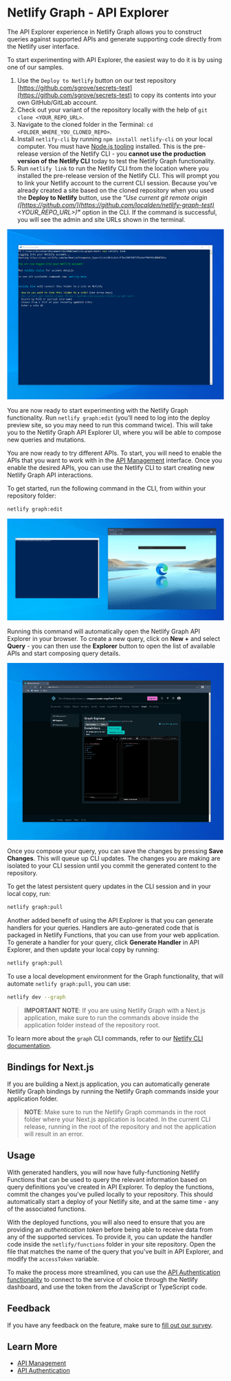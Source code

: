 # Netlify Graph - API Explorer

The API Explorer experience in Netlify Graph allows you to construct queries against supported APIs and generate supporting code directly from the Netlify user interface.

To start experimenting with API Explorer, the easiest way to do it is by using one of our samples.

1. Use the `Deploy to Netlify` button on our test repository [https://github.com/sgrove/secrets-test](https://github.com/sgrove/secrets-test) to copy its contents into your own GitHub/GitLab account.
2. Check out your variant of the repository locally with the help of `git clone <YOUR_REPO_URL>`.
3. Navigate to the cloned folder in the Terminal: `cd <FOLDER_WHERE_YOU_CLONED_REPO>`.
4. Install `netlify-cli` by running `npm install netlify-cli` on your local computer. You must have [Node.js tooling](https://nodejs.org/en/download/) installed. This is the pre-release version of the Netlify CLI - you **cannot use the production version of the Netlify CLI** today to test the Netlify Graph functionality.
5. Run `netlify link` to run the Netlify CLI from the location where you installed the pre-release version of the Netlify CLI. This will prompt you to link your Netlify account to the current CLI session. Because you’ve already created a site based on the cloned repository when you used the **Deploy to Netlify** button, use the “*Use current git remote origin ([https://github.com/](https://github.com/localden/netlify-graph-test)<YOUR_REPO_URL>)***”** option in the CLI. If the command is successful, you will see the admin and site URLs shown in the terminal.

![Linking Netlify Graph from the PowerShell console on Windows](../../../media/graph/terminal-graph-status.gif)

You are now ready to start experimenting with the Netlify Graph functionality. Run `netlify graph:edit` (you’ll need to log into the deploy preview site, so you may need to run this command twice). This will take you to the Netlify Graph API Explorer UI, where you will be able to compose new queries and mutations.

You are now ready to try different APIs. To start, you will need to enable the APIs that you want to work with in the [API Management](api-management.md) interface. Once you enable the desired APIs, you can use the Netlify CLI to start creating new Netlify Graph API interactions.

To get started, run the following command in the CLI, from within your repository folder:

```bash
netlify graph:edit
```

![Kickstarting Netlify Graph editing from the CLI](../../../media/graph/edit-graph.gif)

Running this command will automatically open the Netlify Graph API Explorer in your browser. To create a new query, click on **New +** and select **Query** - you can then use the **Explorer** button to open the list of available APIs and start composing query details.

![Using the API Explorer in Netlify Graph](../../../media/graph/graph-explorer.gif)

Once you compose your query, you can save the changes by pressing **Save Changes**. This will queue up CLI updates. The changes you are making are isolated to your CLI session until you commit the generated content to the repository.

To get the latest persistent query updates in the CLI session and in your local copy, run:

```bash
netlify graph:pull
```

Another added benefit of using the API Explorer is that you can generate handlers for your queries. Handlers are auto-generated code that is packaged in Netlify Functions, that you can use from your web application. To generate a handler for your query, click **Generate Handler** in API Explorer, and then update your local copy by running:

```bash
netlify graph:pull
```

To use a local development environment for the Graph functionality, that will automate `netlify graph:pull`, you can use:

```bash
netlify dev --graph
```

>**IMPORTANT NOTE**: If you are using Netlify Graph with a Next.js application, make sure to run the commands above inside the application folder instead of the repository root.

To learn more about the `graph` CLI commands, refer to our [Netlify CLI documentation](https://cli.netlify.com/commands/graph/).

## Bindings for Next.js

If you are building a Next.js application, you can automatically generate Netlify Graph bindings by running the Netlify Graph commands inside your application folder.

> **NOTE**: Make sure to run the Netlify Graph commands in the root folder where your Next.js application is located. In the current CLI release, running in the root of the repository and not the application will result in an error.

## Usage

With generated handlers, you will now have fully-functioning Netlify Functions that can be used to query the relevant information based on query definitions you've created in API Explorer. To deploy the functions, commit the changes you've pulled locally to your repository. This should automatically start a deploy of your Netlify site, and at the same time - any of the associated functions.

With the deployed functions, you will also need to ensure that you are providing an _authentication token_ before being able to receive data from any of the supported services. To provide it, you can update the handler code inside the `netlify/functions` folder in your site repository. Open the file that matches the name of the query that you've built in API Explorer, and modify the `accessToken` variable.

To make the process more streamlined, you can use the [API Authentication functionality](api-authentication.md) to connect to the service of choice through the Netlify dashboard, and use the token from the JavaScript or TypeScript code.

## Feedback

If you have any feedback on the feature, make sure to [fill out our survey](https://ntl.fyi/apiauthsurvey).

## Learn More

- [API Management](api-management.md)
- [API Authentication](api-authentication.md)
